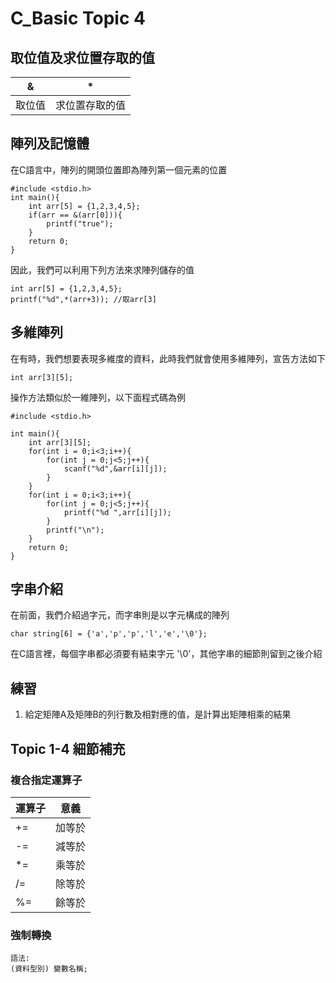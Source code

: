 # C_Basic Topic 4

## 取位值及求位置存取的值

| & | * | 
| -------- | -------- |
| 取位值    |  求位置存取的值    | 


## 陣列及記憶體

在C語言中，陣列的開頭位置即為陣列第一個元素的位置

```
#include <stdio.h>
int main(){
    int arr[5] = {1,2,3,4,5};
    if(arr == &(arr[0])){
        printf("true");
    }
    return 0;
}
```

因此，我們可以利用下列方法來求陣列儲存的值

```
int arr[5] = {1,2,3,4,5};
printf("%d",*(arr+3)); //取arr[3]
```

## 多維陣列

在有時，我們想要表現多維度的資料，此時我們就會使用多維陣列，宣告方法如下

```
int arr[3][5];
```

操作方法類似於一維陣列，以下面程式碼為例

```
#include <stdio.h>

int main(){
    int arr[3][5]; 
    for(int i = 0;i<3;i++){
        for(int j = 0;j<5;j++){
            scanf("%d",&arr[i][j]);
        }
    }
    for(int i = 0;i<3;i++){
        for(int j = 0;j<5;j++){
            printf("%d ",arr[i][j]);
        }
        printf("\n");
    }
    return 0;
}
```

## 字串介紹

在前面，我們介紹過字元，而字串則是以字元構成的陣列

```
char string[6] = {'a','p','p','l','e','\0'};
```

在C語言裡，每個字串都必須要有結束字元 '\0'，其他字串的細節則留到之後介紹

## 練習

1. 給定矩陣A及矩陣B的列行數及相對應的值，是計算出矩陣相乘的結果


## Topic 1-4 細節補充

### 複合指定運算子
 運算子 | 意義 
---|--- 
+= | 加等於 
-= | 減等於 
*= | 乘等於 
/= | 除等於
%= | 餘等於 

### 強制轉換

```
語法:
(資料型別) 變數名稱;
```